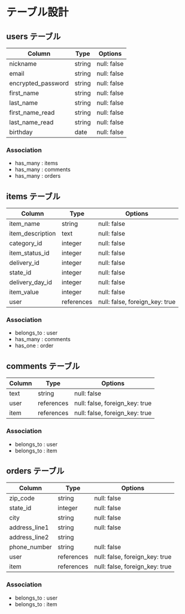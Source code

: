 # テーブル設計

## users テーブル

| Column             | Type   | Options     |
| ------------------ | ------ | ----------- |
| nickname           | string | null: false |
| email              | string | null: false |
| encrypted_password | string | null: false |
| first_name         | string | null: false |
| last_name          | string | null: false |
| first_name_read    | string | null: false |
| last_name_read     | string | null: false |
| birthday           | date   | null: false |

### Association

- has_many : items
- has_many : comments
- has_many : orders

## items テーブル

| Column           | Type       | Options                        |
| ---------------- | ---------- | ------------------------------ |
| item_name        | string     | null: false                    |
| item_description | text       | null: false                    |
| category_id      | integer    | null: false                    |
| item_status_id   | integer    | null: false                    |
| delivery_id      | integer    | null: false                    |
| state_id         | integer    | null: false                    |
| delivery_day_id  | integer    | null: false                    |
| item_value       | integer    | null: false                    |
| user             | references | null: false, foreign_key: true |

### Association

- belongs_to : user
- has_many : comments
- has_one : order

## comments テーブル

| Column | Type   | Options                            |
| ------ | ------ | ---------------------------------- |
| text   | string | null: false                        |
| user   | references | null: false, foreign_key: true |
| item   | references | null: false, foreign_key: true |

### Association

- belongs_to : user
- belongs_to : item

## orders テーブル

| Column         | Type       | Options                        |
| -------------- | ---------- | ------------------------------ |
| zip_code       | string     | null: false                    |
| state_id       | integer    | null: false                    |
| city           | string     | null: false                    |
| address_line1  | string     | null: false                    |
| address_line2  | string     |                                |
| phone_number   | string     | null: false                    |
| user           | references | null: false, foreign_key: true |
| item           | references | null: false, foreign_key: true |

### Association

- belongs_to : user
- belongs_to : item
